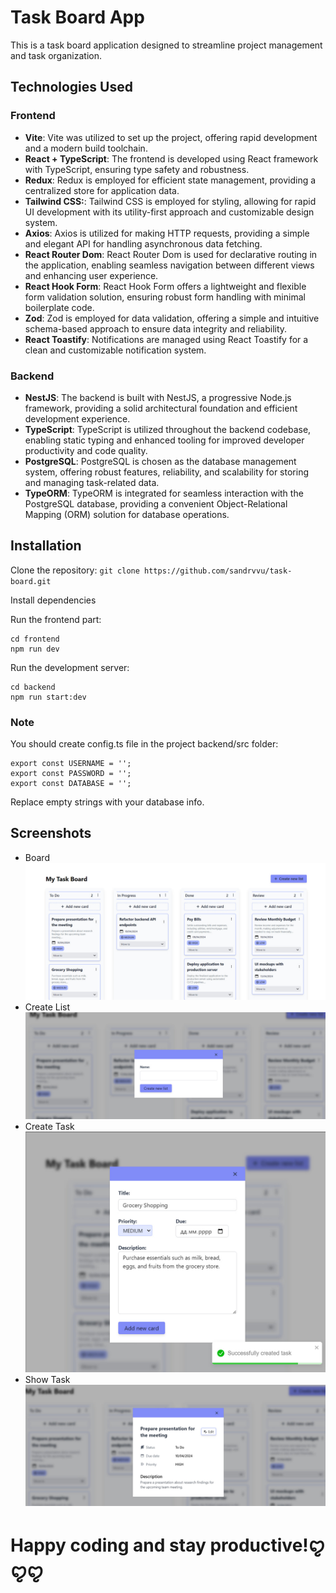 # Task Board App
This is a task board application designed to streamline project management and task organization.

## Technologies Used

### Frontend
+ **Vite**: Vite was utilized to set up the project, offering rapid development and a modern build toolchain.
+ **React + TypeScript**: The frontend is developed using React framework with TypeScript, ensuring type safety and robustness.
+ **Redux**: Redux is employed for efficient state management, providing a centralized store for application data.
+ **Tailwind CSS:**: Tailwind CSS is employed for styling, allowing for rapid UI development with its utility-first approach and customizable design system.
+ **Axios**: Axios is utilized for making HTTP requests, providing a simple and elegant API for handling asynchronous data fetching.
+ **React Router Dom**: React Router Dom is used for declarative routing in the application, enabling seamless navigation between different views and enhancing user experience.
+ **React Hook Form**: React Hook Form offers a lightweight and flexible form validation solution, ensuring robust form handling with minimal boilerplate code.
+ **Zod**: Zod is employed for data validation, offering a simple and intuitive schema-based approach to ensure data integrity and reliability.
+ **React Toastify**: Notifications are managed using React Toastify for a clean and customizable notification system.

### Backend
+ **NestJS**: The backend is built with NestJS, a progressive Node.js framework, providing a solid architectural foundation and efficient development experience.
+ **TypeScript**: TypeScript is utilized throughout the backend codebase, enabling static typing and enhanced tooling for improved developer productivity and code quality.
+ **PostgreSQL**: PostgreSQL is chosen as the database management system, offering robust features, reliability, and scalability for storing and managing task-related data.
+ **TypeORM**: TypeORM is integrated for seamless interaction with the PostgreSQL database, providing a convenient Object-Relational Mapping (ORM) solution for database operations.


## Installation
 Clone the repository: ```git clone https://github.com/sandrvvu/task-board.git```

Install dependencies
 
Run the frontend part: 
```
cd frontend
npm run dev
```

Run the development server: 
```
cd backend
npm run start:dev
```

### Note 
You should create config.ts file in the project backend/src folder:
```
export const USERNAME = '';
export const PASSWORD = '';
export const DATABASE = '';
```

Replace empty strings with your database info.

## Screenshots
+ Board
![Image Alt text](screenshots/board.jpg)
+ Create List
![Image Alt text](screenshots/create-list.jpg)
+ Create Task
![Image Alt text](screenshots/create-task.jpg)
+ Show Task
![Image Alt text](screenshots/show-task.jpg)


# Happy coding and stay productive!ꨄꨄꨄ
